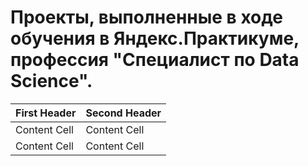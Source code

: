 # Проекты, выполненные в ходе обучения в Яндекс.Практикуме, профессия "Специалист по Data Science".
| First Header  | Second Header |
| ------------- | ------------- |
| Content Cell  | Content Cell  |
| Content Cell  | Content Cell  |
